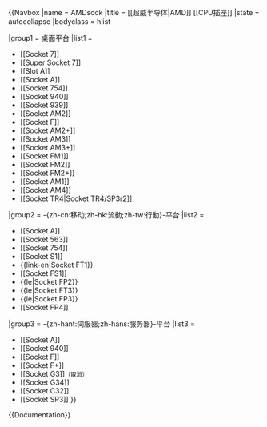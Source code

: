 {{Navbox
|name = AMDsock
|title = [[超威半导体|AMD]] [[CPU插座]]
|state = autocollapse
|bodyclass = hlist

|group1 = 桌面平台
|list1 =
* [[Socket 7]]
* [[Super Socket 7]]
* [[Slot A]]
* [[Socket A]]
* [[Socket 754]]
* [[Socket 940]]
* [[Socket 939]]
* [[Socket AM2]]
* [[Socket F]]
* [[Socket AM2+]]
* [[Socket AM3]]
* [[Socket AM3+]]
* [[Socket FM1]]
* [[Socket FM2]]
* [[Socket FM2+]]
* [[Socket AM1]]
* [[Socket AM4]]
* [[Socket TR4|Socket TR4/SP3r2]]

|group2 = -{zh-cn:移动;zh-hk:流動;zh-tw:行動}-平台
|list2 = 
* [[Socket A]]
* [[Socket 563]]
* [[Socket 754]]
* [[Socket S1]]
* {{link-en|Socket FT1}}
* [[Socket FS1]]
* {{le|Socket FP2}}
* {{le|Socket FT3}}
* {{le|Socket FP3}}
* [[Socket FP4]]

|group3 = -{zh-hant:伺服器;zh-hans:服务器}-平台
|list3 = 
* [[Socket A]]
* [[Socket 940]]
* [[Socket F]]
* [[Socket F+]]
* [[Socket G3]]<small>（取消）</small>
* [[Socket G34]]
* [[Socket C32]]
* [[Socket SP3]]
}}<noinclude>

{{Documentation}}<!-- 請在/doc子頁面加入分類，而不是在此-->
</noinclude>
